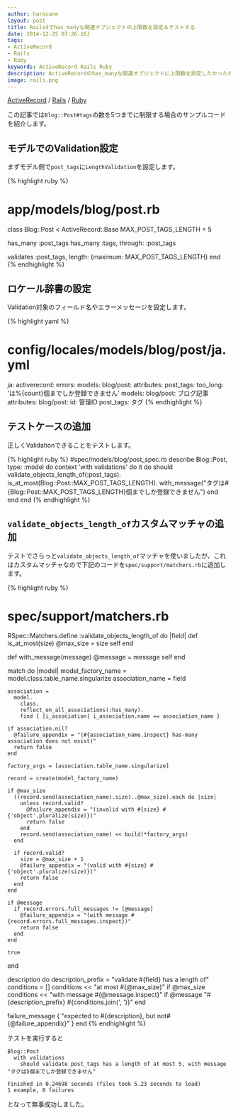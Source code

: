 ```yaml
---
author: haracane
layout: post
title: Rails4でhas_manyな関連オブジェクトの上限数を設定＆テストする
date: 2014-12-25 07:26:16J
tags:
- ActiveRecord
- Rails
- Ruby
keywords: ActiveRecord Rails Ruby
description: ActiveRecordのhas_manyな関連オブジェクトに上限数を設定したかったのでやってみました。
image: rails.png
---
```

[ActiveRecord](/tags/activerecord/) / [Rails](/tags/rails/) / [Ruby](/tags/ruby/)

この記事では`Blog::Post#tags`の数を5つまでに制限する場合のサンプルコードを紹介します。

## モデルでのValidation設定

まずモデル側で`post_tags`に`LengthValidation`を設定します。

{% highlight ruby %}
# app/models/blog/post.rb
class Blog::Post < ActiveRecord::Base
  MAX_POST_TAGS_LENGTH = 5

  has_many :post_tags
  has_many :tags, through: :post_tags

  validates :post_tags, length: {maximum: MAX_POST_TAGS_LENGTH}
end
{% endhighlight %}

## ロケール辞書の設定

Validation対象のフィールド名やエラーメッセージを設定します。

{% highlight yaml %}
# config/locales/models/blog/post/ja.yml
ja:
  activerecord:
    errors:
      models:
        blog/post:
          attributes:
            post_tags:
              too_long: 'は%{count}個までしか登録できません'
    models:
      blog/post: ブログ記事
    attributes:
      blog/post:
        id: 管理ID
        post_tags: タグ
{% endhighlight %}

## テストケースの追加

正しくValidationできることをテストします。

{% highlight ruby %}
#spec/models/blog/post_spec.rb
describe Blog::Post, type: :model do
  context 'with validations' do
    it do
      should validate_objects_length_of(:post_tags).
               is_at_most(Blog::Post::MAX_POST_TAGS_LENGTH).
               with_message("タグは#{Blog::Post::MAX_POST_TAGS_LENGTH}個までしか登録できません")
    end
  end
end
{% endhighlight %}

## `validate_objects_length_of`カスタムマッチャの追加

テストでさらっと`validate_objects_length_of`マッチャを使いましたが、これはカスタムマッチャなので下記のコードを`spec/support/matchers.rb`に追加します。

{% highlight ruby %}
# spec/support/matchers.rb
RSpec::Matchers.define :validate_objects_length_of do |field|
  def is_at_most(size)
    @max_size = size
    self
  end

  def with_message(message)
    @message = message
    self
  end

  match do |model|
    model_factory_name = model.class.table_name.singularize
    association_name = field

    association =
      model.
        class.
        reflect_on_all_associations(:has_many).
        find { |i_association| i_association.name == association_name }

    if association.nil?
      @failure_appendix = "(#{association_name.inspect} has-many association does not exist)"
      return false
    end

    factory_args = [association.table_name.singularize]

    record = create(model_factory_name)

    if @max_size
      ((record.send(association_name).size)..@max_size).each do |size|
        unless record.valid?
          @failure_appendix = "(invalid with #{size} #{'object'.pluralize(size)})"
          return false
        end
        record.send(association_name) << build(*factory_args)
      end

      if record.valid?
        size = @max_size + 1
        @failure_appendix = "(valid with #{size} #{'object'.pluralize(size)})"
        return false
      end
    end

    if @message
      if record.errors.full_messages != [@message]
        @failure_appendix = "(with message #{record.errors.full_messages.inspect})"
        return false
      end
    end

    true
  end

  description do
    description_prefix = "validate #{field} has a length of"
    conditions = []
    conditions << "at most #{@max_size}" if @max_size
    conditions << "with message #{@message.inspect}" if @message
    "#{description_prefix} #{conditions.join(', ')}"
  end

  failure_message { "expected to #{description}, but not#{@failure_appendix}" }
end
{% endhighlight %}

テストを実行すると

    Blog::Post
      with validations
        should validate post_tags has a length of at most 5, with message "タグは5個までしか登録できません"

    Finished in 0.24698 seconds (files took 5.23 seconds to load)
    1 example, 0 failures

となって無事成功しました。
